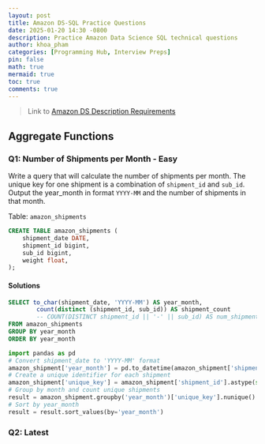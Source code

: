 ```yaml
---
layout: post
title: Amazon DS-SQL Practice Questions
date: 2025-01-20 14:30 -0800
description: Practice Amazon Data Science SQL technical questions
author: khoa_pham
categories: [Programming Hub, Interview Preps]
pin: false
math: true
mermaid: true
toc: true
comments: true
---
```


> Link to [Amazon DS Description Requirements](https://d2tw286t6volch.cloudfront.net/index.html#/lessons/2RUdJIA_cHNU6D7wWnQi4SmW_5ulKVAj)


## Aggregate Functions
### Q1: Number of Shipments per Month - Easy
Write a query that will calculate the number of shipments per month. The unique key for one shipment is a combination of `shipment_id` and `sub_id`. Output the year_month in format `YYYY-MM` and the number of shipments in that month.

Table: `amazon_shipments`
```sql
CREATE TABLE amazon_shipments (
    shipment_date DATE,
    shipment_id bigint,
    sub_id bigint,
    weight float,
);
```

#### Solutions

```sql
SELECT to_char(shipment_date, 'YYYY-MM') AS year_month,                -- Extract Year-Month
        count(distinct (shipment_id, sub_id)) AS shipment_count        -- Count unique shipments
        -- COUNT(DISTINCT shipment_id || '-' || sub_id) AS num_shipments
FROM amazon_shipments
GROUP BY year_month
ORDER BY year_month
```

```python
import pandas as pd
# Convert shipment_date to 'YYYY-MM' format
amazon_shipment['year_month'] = pd.to_datetime(amazon_shipment['shipment_date']).dt.to_period('M')
# Create a unique identifier for each shipment
amazon_shipment['unique_key'] = amazon_shipment['shipment_id'].astype(str) + '_' + amazon_shipment['sub_id'].astype(str)
# Group by month and count unique shipments
result = amazon_shipment.groupby('year_month')['unique_key'].nunique().to_frame('count').reset_index()
# Sort by year_month
result = result.sort_values(by='year_month')
```

### Q2: Latest
